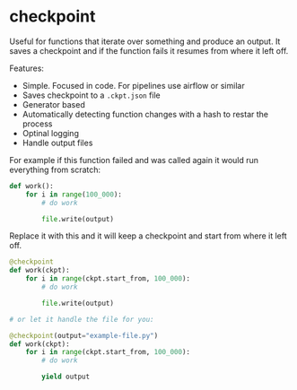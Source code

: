 # checkpoint

Useful for functions that iterate over something and produce an output.
It saves a checkpoint and if the function fails it resumes from where it left off.

Features:
- Simple. Focused in code. For pipelines use airflow or similar
- Saves checkpoint to a `.ckpt.json` file
- Generator based
- Automatically detecting function changes with a hash to restar the process
- Optinal logging
- Handle output files 


For example if this function failed and was called again it would run
everything from scratch:

```python
def work():
    for i in range(100_000):
        # do work

        file.write(output)
```

Replace it with this and it will keep a checkpoint and start from where it left
off.

```python
@checkpoint
def work(ckpt):
    for i in range(ckpt.start_from, 100_000):
        # do work

        file.write(output)

# or let it handle the file for you:

@checkpoint(output="example-file.py")
def work(ckpt):
    for i in range(ckpt.start_from, 100_000):
        # do work

        yield output
```
